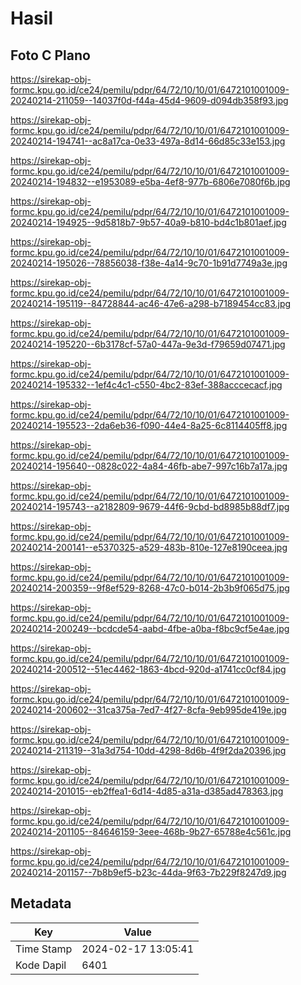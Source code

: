 # Hasil

## Foto C Plano

https://sirekap-obj-formc.kpu.go.id/ce24/pemilu/pdpr/64/72/10/10/01/6472101001009-20240214-211059--14037f0d-f44a-45d4-9609-d094db358f93.jpg

https://sirekap-obj-formc.kpu.go.id/ce24/pemilu/pdpr/64/72/10/10/01/6472101001009-20240214-194741--ac8a17ca-0e33-497a-8d14-66d85c33e153.jpg

https://sirekap-obj-formc.kpu.go.id/ce24/pemilu/pdpr/64/72/10/10/01/6472101001009-20240214-194832--e1953089-e5ba-4ef8-977b-6806e7080f6b.jpg

https://sirekap-obj-formc.kpu.go.id/ce24/pemilu/pdpr/64/72/10/10/01/6472101001009-20240214-194925--9d5818b7-9b57-40a9-b810-bd4c1b801aef.jpg

https://sirekap-obj-formc.kpu.go.id/ce24/pemilu/pdpr/64/72/10/10/01/6472101001009-20240214-195026--78856038-f38e-4a14-9c70-1b91d7749a3e.jpg

https://sirekap-obj-formc.kpu.go.id/ce24/pemilu/pdpr/64/72/10/10/01/6472101001009-20240214-195119--84728844-ac46-47e6-a298-b7189454cc83.jpg

https://sirekap-obj-formc.kpu.go.id/ce24/pemilu/pdpr/64/72/10/10/01/6472101001009-20240214-195220--6b3178cf-57a0-447a-9e3d-f79659d07471.jpg

https://sirekap-obj-formc.kpu.go.id/ce24/pemilu/pdpr/64/72/10/10/01/6472101001009-20240214-195332--1ef4c4c1-c550-4bc2-83ef-388acccecacf.jpg

https://sirekap-obj-formc.kpu.go.id/ce24/pemilu/pdpr/64/72/10/10/01/6472101001009-20240214-195523--2da6eb36-f090-44e4-8a25-6c8114405ff8.jpg

https://sirekap-obj-formc.kpu.go.id/ce24/pemilu/pdpr/64/72/10/10/01/6472101001009-20240214-195640--0828c022-4a84-46fb-abe7-997c16b7a17a.jpg

https://sirekap-obj-formc.kpu.go.id/ce24/pemilu/pdpr/64/72/10/10/01/6472101001009-20240214-195743--a2182809-9679-44f6-9cbd-bd8985b88df7.jpg

https://sirekap-obj-formc.kpu.go.id/ce24/pemilu/pdpr/64/72/10/10/01/6472101001009-20240214-200141--e5370325-a529-483b-810e-127e8190ceea.jpg

https://sirekap-obj-formc.kpu.go.id/ce24/pemilu/pdpr/64/72/10/10/01/6472101001009-20240214-200359--9f8ef529-8268-47c0-b014-2b3b9f065d75.jpg

https://sirekap-obj-formc.kpu.go.id/ce24/pemilu/pdpr/64/72/10/10/01/6472101001009-20240214-200249--bcdcde54-aabd-4fbe-a0ba-f8bc9cf5e4ae.jpg

https://sirekap-obj-formc.kpu.go.id/ce24/pemilu/pdpr/64/72/10/10/01/6472101001009-20240214-200512--51ec4462-1863-4bcd-920d-a1741cc0cf84.jpg

https://sirekap-obj-formc.kpu.go.id/ce24/pemilu/pdpr/64/72/10/10/01/6472101001009-20240214-200602--31ca375a-7ed7-4f27-8cfa-9eb995de419e.jpg

https://sirekap-obj-formc.kpu.go.id/ce24/pemilu/pdpr/64/72/10/10/01/6472101001009-20240214-211319--31a3d754-10dd-4298-8d6b-4f9f2da20396.jpg

https://sirekap-obj-formc.kpu.go.id/ce24/pemilu/pdpr/64/72/10/10/01/6472101001009-20240214-201015--eb2ffea1-6d14-4d85-a31a-d385ad478363.jpg

https://sirekap-obj-formc.kpu.go.id/ce24/pemilu/pdpr/64/72/10/10/01/6472101001009-20240214-201105--84646159-3eee-468b-9b27-65788e4c561c.jpg

https://sirekap-obj-formc.kpu.go.id/ce24/pemilu/pdpr/64/72/10/10/01/6472101001009-20240214-201157--7b8b9ef5-b23c-44da-9f63-7b229f8247d9.jpg


## Metadata

| Key        | Value               |
| ---------- | ------------------- |
| Time Stamp | 2024-02-17 13:05:41 |
| Kode Dapil | 6401                |



